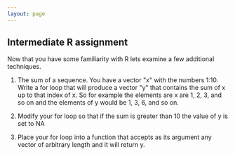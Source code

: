 ```yaml
---
layout: page
---
```

## Intermediate R assignment

Now that you have some familiarity with R lets examine a few additional techniques.

1. The sum of a sequence. You have a vector "x" with the numbers 1:10. Write a
for loop that will produce a vector "y" that contains the sum of x up to that
index of x. So for example the elements are x are 1, 2, 3, and so on and the 
elements of y would be 1, 3, 6, and so on. 

2. Modify your for loop so that if the sum is greater than 10 the value of y
is set to NA

3. Place your for loop into a function that accepts as its argument any vector
of arbitrary length and it will return y. 
